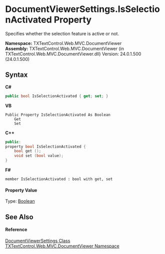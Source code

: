# DocumentViewerSettings.IsSelectionActivated Property 
 

Specifies whether the selection feature is active or not.

**Namespace:**&nbsp;TXTextControl.Web.MVC.DocumentViewer<br />**Assembly:**&nbsp;TXTextControl.Web.MVC.DocumentViewer (in TXTextControl.Web.MVC.DocumentViewer.dll) Version: 24.0.1.500 (24.0.1.500)

## Syntax

**C#**<br />
``` C#
public bool IsSelectionActivated { get; set; }
```

**VB**<br />
``` VB
Public Property IsSelectionActivated As Boolean
	Get
	Set
```

**C++**<br />
``` C++
public:
property bool IsSelectionActivated {
	bool get ();
	void set (bool value);
}
```

**F#**<br />
``` F#
member IsSelectionActivated : bool with get, set

```


#### Property Value
Type: <a href="http://msdn2.microsoft.com/en-us/library/a28wyd50" target="_blank">Boolean</a>

## See Also


#### Reference
<a href="75e67014-bd81-7112-0fe9-5b7cd5836236">DocumentViewerSettings Class</a><br /><a href="c03e00cd-e5cb-0263-89a5-d3d19b314bf7">TXTextControl.Web.MVC.DocumentViewer Namespace</a><br />
